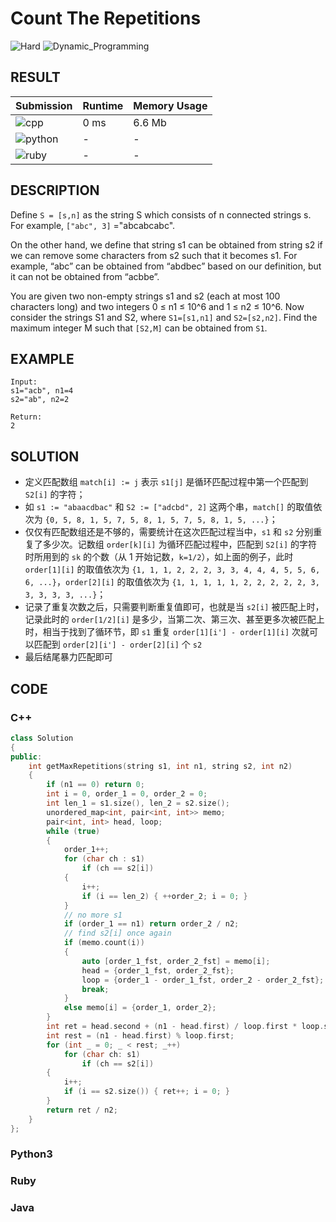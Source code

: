 # Count The Repetitions

![Hard](https://img.shields.io/badge/-Hard-e05d44.svg) ![Dynamic_Programming](https://img.shields.io/badge/动态规划-Dynamic_Programming-007ec6.svg)

## RESULT

| Submission                                                        | Runtime | Memory Usage |
| ----------------------------------------------------------------- | ------- | ------------ |
| ![cpp](https://img.shields.io/badge/leetcode466-cpp-f34b7d.svg)   | 0 ms    | 6.6 Mb       |
| ![python](https://img.shields.io/badge/leetcode466-py-3572A5.svg) | -       | -            |
| ![ruby](https://img.shields.io/badge/leetcode466-rb-701516.svg)   | -       | -            |

## DESCRIPTION

Define `S = [s,n]` as the string S which consists of n connected strings s. For example, `["abc", 3]` ="abcabcabc".

On the other hand, we define that string s1 can be obtained from string s2 if we can remove some characters from s2 such that it becomes s1. For example, “abc” can be obtained from “abdbec” based on our definition, but it can not be obtained from “acbbe”.

You are given two non-empty strings s1 and s2 (each at most 100 characters long) and two integers 0 ≤ n1 ≤ 10^6 and 1 ≤ n2 ≤ 10^6. Now consider the strings S1 and S2, where `S1=[s1,n1]` and `S2=[s2,n2]`. Find the maximum integer M such that `[S2,M]` can be obtained from `S1`.

## EXAMPLE

```plain
Input:
s1="acb", n1=4
s2="ab", n2=2

Return:
2
```

## SOLUTION

* 定义匹配数组 `match[i] := j` 表示 `s1[j]` 是循环匹配过程中第一个匹配到 `S2[i]` 的字符；
* 如 `s1 := "abaacdbac"` 和 `S2 := ["adcbd", 2]` 这两个串，`match[]` 的取值依次为 `{0, 5, 8, 1, 5, 7, 5, 8, 1, 5, 7, 5, 8, 1, 5, ...}`；
* 仅仅有匹配数组还是不够的，需要统计在这次匹配过程当中，`s1` 和 `s2` 分别重复了多少次。记数组 `order[k][i]` 为循环匹配过程中，匹配到 `S2[i]` 的字符时所用到的 `sk` 的个数（从 1 开始记数，`k=1/2`），如上面的例子，此时 `order[1][i]` 的取值依次为 `{1, 1, 1, 2, 2, 2, 3, 3, 4, 4, 4, 5, 5, 6, 6, ...}`，`order[2][i]` 的取值依次为 `{1, 1, 1, 1, 1, 2, 2, 2, 2, 2, 3, 3, 3, 3, 3, ...}`；
* 记录了重复次数之后，只需要判断重复值即可，也就是当 `s2[i]` 被匹配上时，记录此时的 `order[1/2][i]` 是多少，当第二次、第三次、甚至更多次被匹配上时，相当于找到了循环节，即 `s1` 重复 `order[1][i'] - order[1][i]` 次就可以匹配到 `order[2][i'] - order[2][i]` 个 `s2`
* 最后结尾暴力匹配即可

## CODE

### C++

```cpp
class Solution
{
public:
    int getMaxRepetitions(string s1, int n1, string s2, int n2)
    {
        if (n1 == 0) return 0;
        int i = 0, order_1 = 0, order_2 = 0;
        int len_1 = s1.size(), len_2 = s2.size();
        unordered_map<int, pair<int, int>> memo;
        pair<int, int> head, loop;
        while (true)
        {
            order_1++;
            for (char ch : s1)
                if (ch == s2[i])
            {
                i++;
                if (i == len_2) { ++order_2; i = 0; }
            }
            // no more s1
            if (order_1 == n1) return order_2 / n2;
            // find s2[i] once again
            if (memo.count(i))
            {
                auto [order_1_fst, order_2_fst] = memo[i];
                head = {order_1_fst, order_2_fst};
                loop = {order_1 - order_1_fst, order_2 - order_2_fst};
                break;
            }
            else memo[i] = {order_1, order_2};
        }
        int ret = head.second + (n1 - head.first) / loop.first * loop.second;
        int rest = (n1 - head.first) % loop.first;
        for (int _ = 0; _ < rest; _++)
            for (char ch: s1)
                if (ch == s2[i])
        {
            i++;
            if (i == s2.size()) { ret++; i = 0; }
        }
        return ret / n2;
    }
};
```

### Python3

### Ruby

### Java
